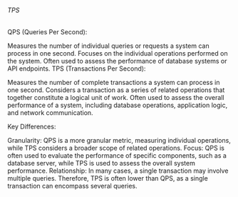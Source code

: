 ###### TPS
QPS (Queries Per Second):

Measures the number of individual queries or requests a system can process in one second.
Focuses on the individual operations performed on the system.
Often used to assess the performance of database systems or API endpoints.
TPS (Transactions Per Second):

Measures the number of complete transactions a system can process in one second.
Considers a transaction as a series of related operations that together constitute a logical unit of work.
Often used to assess the overall performance of a system, including database operations, application logic, and network communication.

Key Differences:

Granularity: QPS is a more granular metric, measuring individual operations, while TPS considers a broader scope of related operations.
Focus: QPS is often used to evaluate the performance of specific components, such as a database server, while TPS is used to assess the overall system performance.
Relationship: In many cases, a single transaction may involve multiple queries. Therefore, TPS is often lower than QPS, as a single transaction can encompass several queries.